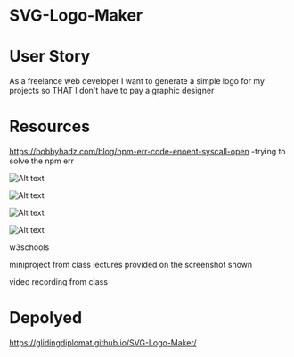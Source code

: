 # SVG-Logo-Maker

# User Story

As a freelance web developer
I want to generate a simple logo for my projects
so THAT I don't have to pay a graphic designer

# Resources

https://bobbyhadz.com/blog/npm-err-code-enoent-syscall-open -trying to solve the npm err

![Alt text](<Screenshot 2023-12-02 at 11.42.30 PM.png>)

![Alt text](<Screenshot 2023-12-02 at 11.44.25 PM.png>)

![Alt text](<Screenshot 2023-12-02 at 11.44.58 PM.png>)

![Alt text](<Screenshot 2023-12-02 at 11.47.23 PM.png>)

w3schools

miniproject from class lectures provided on the screenshot shown

video recording from class

# Depolyed 
https://glidingdiplomat.github.io/SVG-Logo-Maker/
